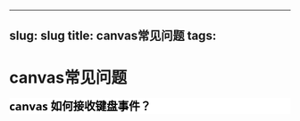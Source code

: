
---
slug: slug
title: canvas常见问题
tags: 
---

# canvas常见问题
<div style="font-family: &quot;segoe ui&quot;, system-ui, sans-serif; font-size: 9pt; color: black; background-color: rgb(255, 255, 255);"><span style="font-family: &quot;segoe ui&quot;, &quot;system ui&quot;, sans-serif; font-size: 20px;"><b>​canvas 如何接收键盘事件？</b></span><br></div>
